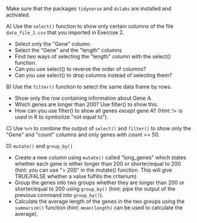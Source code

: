 Make sure that the packages `tidyverse` and `dslabs` are installed and activated.

A) Use the `select()` function to show only certain columns of the file `data_file_1.csv` that you imported in Exercise 2. 
- Select only the "Gene" column.
- Select the "Gene" and the "length" columns
- Find two ways of selecting the "length" column with the select() function.
- Can you use select() to reverse the order of columns?
- Can you use select() to drop columns instead of selecting them?

B) Use the `filter()` function to select the same data frame by rows.
- Show only the row containing information about Gene A.
- Which genes are longer than 200? Use filter() to show this. 
- How can you use filter() to show all genes _except_ gene A? (Hint: != is used in R to symbolize "not equal to").

C) Use `%>%` to combine the output of `select()` and `filter()` to show only the "Gene" and "count" columns and only genes with count >= 50.

D) `mutate()` and `group_by()`
- Create a new column using `mutate()` called "long_genes" which states whether each gene is either longer than 200 or shorter/equal to 200 (hint: you can use "> 200" in the mutate() function. This will give TRUE/FALSE whether a value fulfills the criterium).
- Group the genes into two groups whether they are longer than 200 or shorter/equal to 200 using `group_by()` (hint: pipe the output of the previous command into `group_by()`).
- Calculate the average length of the genes in the two groups using the `summarize()` function (hint: `mean(length)` can be used to calculate the average).
